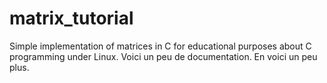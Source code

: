 # matrix_tutorial
Simple implementation of matrices in C for educational purposes about C programming under Linux.
Voici un peu de documentation. En voici un peu plus.